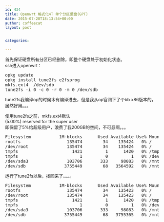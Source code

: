 ```yaml
---
id: 434
title: Openwrt 格式化4T 单个分区硬盘(GPT)
date: 2015-07-28T18:13:54+00:00
author: coffeecat
layout: post


categories:

---
```

首先保证硬盘所有分区已经删除，即整个硬盘处于初始化状态。  
ssh进入openwrt：

<pre class="lang:sh decode:true " >opkg update
opkg install tune2fs e2fsprog  
mkfs.ext4  /dev/sdb
tune2fs -i 0 -c 0 -r 0 -m 0 /dev/sdb</pre>

tune2fs我编译op的时候木有编译进去，但是我从op官网下了个bb x86版本的，居然好用。。。

使用tune2fs之前，mkfs.ext4默认  
(5.00%) reserved for the super user  
即保留了5%给超级用户，浪费了我200GB的空间，不可忍啊。。。

<pre class="lang:vim decode:true " >Filesystem           1M-blocks      Used Available Use% Mounted on
rootfs                  135474        34    135424   0% /
/dev/root               135474        34    135424   0% /
tmpfs                     1421         1      1420   0% /tmp
tmpfs                        1         0         1   0% /dev
/dev/sda3               103706       333     98083   0% /mnt/sda3
/dev/sdb               3755449        68   3564592   0% /mnt/nasdisk0</pre>

运行了tune2fs以后，找回来了。。。。

<pre class="lang:vim decode:true " >Filesystem           1M-blocks      Used Available Use% Mounted on
rootfs                  135474        34    135423   0% /
/dev/root               135474        34    135423   0% /
tmpfs                     1421         1      1420   0% /tmp
tmpfs                        1         0         1   0% /dev
/dev/sda3               103706       333     98083   0% /mnt/sda3
/dev/sdb               3755449        68   3755365   0% /mnt/nasdisk0</pre>